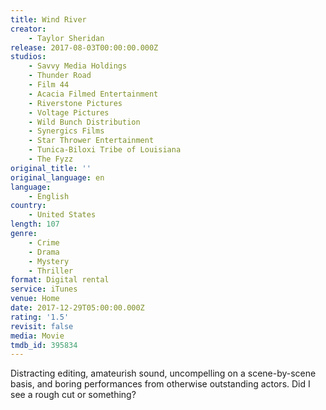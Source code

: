 ```yaml
---
title: Wind River
creator:
    - Taylor Sheridan
release: 2017-08-03T00:00:00.000Z
studios:
    - Savvy Media Holdings
    - Thunder Road
    - Film 44
    - Acacia Filmed Entertainment
    - Riverstone Pictures
    - Voltage Pictures
    - Wild Bunch Distribution
    - Synergics Films
    - Star Thrower Entertainment
    - Tunica-Biloxi Tribe of Louisiana
    - The Fyzz
original_title: ''
original_language: en
language:
    - English
country:
    - United States
length: 107
genre:
    - Crime
    - Drama
    - Mystery
    - Thriller
format: Digital rental
service: iTunes
venue: Home
date: 2017-12-29T05:00:00.000Z
rating: '1.5'
revisit: false
media: Movie
tmdb_id: 395834
---
```


Distracting editing, amateurish sound, uncompelling on a scene-by-scene basis, and boring performances from otherwise outstanding actors. Did I see a rough cut or something?
